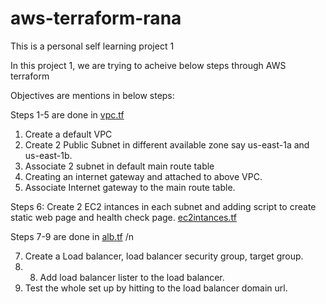 # aws-terraform-rana
This is a personal self learning project 1

In this project 1, we are trying to acheive below steps through AWS terraform

Objectives are mentions in below steps:

Steps 1-5 are done in <a href="https://github.com/ranajitpang/aws-terraform-rana/blob/main/project1-lb-ec2-vpc/vpc.tf">vpc.tf</a>
  1. Create a default VPC
  2. Create 2 Public Subnet in different available zone say us-east-1a and us-east-1b.
  3. Associate 2 subnet in default main route table
  4. Creating an internet gateway and attached to above VPC.
  5. Associate Internet gateway to the main route table.

Steps 6: Create 2 EC2 intances in each subnet and adding script to create static web page and health check page. <a href="https://github.com/ranajitpang/aws-terraform-rana/blob/main/project1-lb-ec2-vpc/ec2intances.tf">ec2intances.tf</a>

Steps 7-9 are done in <a href="https://github.com/ranajitpang/aws-terraform-rana/blob/main/project1-lb-ec2-vpc/alb.tf">alb.tf</a> /n

  7. Create a Load balancer, load balancer security group, target group.
  8. 8. Add load balancer lister to the load balancer.
  9. Test the whole set up by hitting to the load balancer domain url.
